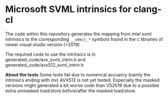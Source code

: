 # Microsoft SVML intrinsics for clang-cl

The code within this repository generates the mapping from intel svml intrinsics to the corresponding `__vdecl_*` symbols found in the c libraries of newer visual studio version (>2019)

The required code to use the intrinsics is in generated_code/avx_svml_intrin.h and generated_code/avx512_svml_intrin.h

__About the tests__
Some tests fail due to numerical accuarcy (namly the intrinsics ending with inv)
AVX512 is not yet tested. Especially the masked versions might generated a bit worse code than VS2019 due to a possible extra unmasked load/store before/after the masked load/store.